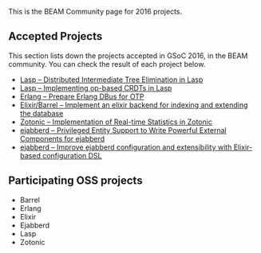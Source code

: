 This is the BEAM Community page for 2016 projects.

## Accepted Projects

This section lists down the projects accepted in GSoC 2016, in the BEAM community. You can check the result of each project below.

* [Lasp – Distributed Intermediate Tree Elimination in Lasp](#participating-oss-projects)
* [Lasp – Implementing op-based CRDTs in Lasp](#participating-oss-projects)
* [Erlang – Prepare Erlang DBus for OTP](#participating-oss-projects)
* [Elixir/Barrel – Implement an elixir backend for indexing and extending the database](#participating-oss-projects)
* [Zotonic – Implementation of Real-time Statistics in Zotonic](#participating-oss-projects)
* [ejabberd – Privileged Entity Support to Write Powerful External Components for ejabberd](#participating-oss-projects)
* [ejabberd – Improve ejabberd configuration and extensibility with Elixir-based configuration DSL](#participating-oss-projects)


## Participating OSS projects

* Barrel
* Erlang
* Elixir
* Ejabberd
* Lasp
* Zotonic
